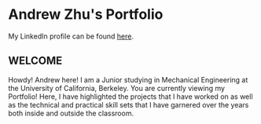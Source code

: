 
# Andrew Zhu's Portfolio

My LinkedIn profile can be found [here](https://www.linkedin.com/in/andzhurew/).

## WELCOME

Howdy! Andrew here! I am a Junior studying in Mechanical Engineering at the University of California, Berkeley. You are currently viewing my Portfolio! Here, I have highlighted the projects that I have worked on as well as the technical and practical skill sets that I have garnered over the years both inside and outside the classroom.

